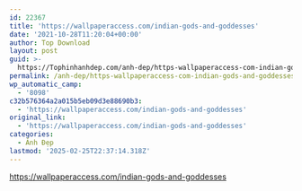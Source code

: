 ```yaml
---
id: 22367
title: 'https://wallpaperaccess.com/indian-gods-and-goddesses'
date: '2021-10-28T11:20:04+00:00'
author: Top Download
layout: post
guid: >-
  https://Tophinhanhdep.com/anh-dep/https-wallpaperaccess-com-indian-gods-and-goddesses/
permalink: /anh-dep/https-wallpaperaccess-com-indian-gods-and-goddesses/
wp_automatic_camp:
  - '8098'
c32b576364a2a015b5eb09d3e88690b3:
  - 'https://wallpaperaccess.com/indian-gods-and-goddesses'
original_link:
  - 'https://wallpaperaccess.com/indian-gods-and-goddesses'
categories:
  - Ảnh Đẹp
lastmod: '2025-02-25T22:37:14.318Z'
---
```

https://wallpaperaccess.com/indian-gods-and-goddesses
